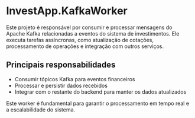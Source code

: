 # InvestApp.KafkaWorker

Este projeto é responsável por consumir e processar mensagens do Apache Kafka relacionadas a eventos do sistema de investimentos. Ele executa tarefas assíncronas, como atualização de cotações, processamento de operações e integração com outros serviços.

## Principais responsabilidades
- Consumir tópicos Kafka para eventos financeiros
- Processar e persistir dados recebidos
- Integrar com o restante do backend para manter os dados atualizados

Este worker é fundamental para garantir o processamento em tempo real e a escalabilidade do sistema. 